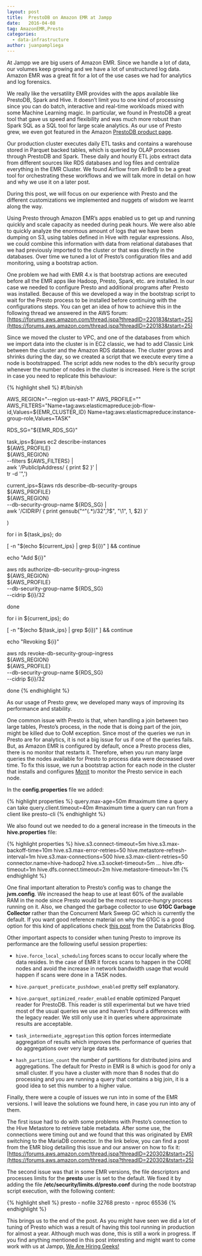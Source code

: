 ```yaml
---
layout: post
title:  PrestoDB on Amazon EMR at Jampp
date:   2016-04-08
tag: AmazonEMR,Presto
categories:
  - data-infrastructure
author: juanpampliega
---
```


<!--excerpt.start-->
At Jampp we are big users of Amazon EMR. Since we handle a lot of data, our volumes keep growing and we have a lot of unstructured log data. Amazon EMR was a great fit for a lot of the use cases we had for analytics and log forensics.
<!--excerpt.end-->

We really like the versatility EMR provides with the 
apps available like PrestoDB, Spark and  Hive. It doesn’t limit you to one kind of processing since you can do batch, interactive and real-time workloads mixed with some Machine Learning magic. In particular, we found in PrestoDB a great tool that gave us speed and flexibility and was much more robust than Spark SQL as a SQL tool for large scale analytics. As our use of Presto grew, we even got featured in the Amazon [PrestoDB product page](https://aws.amazon.com/elasticmapreduce/details/presto/).

Our production cluster executes daily ETL tasks and contains a warehouse stored in Parquet backed tables, which is queried by OLAP processes through PrestoDB and Spark. These daily and hourly ETL jobs extract data from different sources like RDS databases and log files and centralize everything in the EMR Cluster. We found Airflow from AirBnB to be a great tool for orchestrating these workflows and we will talk more in detail on how and why we use it on a later post.

During this post, we will focus on our experience with Presto and the different customizations we implemented and nuggets of wisdom we learnt along the way.

Using Presto through Amazon EMR’s apps enabled us to get up and running quickly and scale capacity as needed during peak hours. We were also able to quickly analyze the enormous amount of logs that we have been dumping on S3, using tables defined in Hive with regular expressions. Also, we could combine this information with data from relational databases that we had previously imported to the cluster or that was directly in the databases. Over time we tuned a lot of Presto’s configuration files and add monitoring, using a bootstrap action.

One problem we had with EMR 4.x is that bootstrap actions are executed before all the EMR apps like Hadoop, Presto, Spark, etc. are installed. In our case we needed to configure Presto and additional programs after Presto was installed. Because of this we developed a way in the bootstrap script to wait for the Presto process to be installed before continuing with the configurations steps. You can get an idea of how to achieve this in the following thread we answered in the AWS forum:
[https://forums.aws.amazon.com/thread.jspa?threadID=220183&tstart=25](https://forums.aws.amazon.com/thread.jspa?threadID=220183&tstart=25)

Since we moved the cluster to VPC, and one of the databases from which we import data into the cluster is in EC2 classic, we had to add Classic Link between the cluster and the Amazon RDS database. The cluster grows and shrinks during the day, so we  created a script that we execute every time a node is bootstrapped. The script adds new nodes to the db’s security group whenever the number of nodes in the cluster is increased. Here is the script in case you need to replicate this behaviour:

{% highlight shell %}
#!/bin/sh

AWS_REGION="--region us-east-1"
AWS_PROFILE=""
AWS_FILTERS="Name=tag:aws:elasticmapreduce:job-flow-id,Values=${EMR_CLUSTER_ID} Name=tag:aws:elasticmapreduce:instance-group-role,Values=TASK"

RDS_SG="${EMR_RDS_SG}"

task_ips=$(aws ec2 describe-instances \
    ${AWS_PROFILE} \
    ${AWS_REGION} \
    --filters ${AWS_FILTERS} |\
  awk '/PublicIpAddress/ { print $2 }' |\
  tr -d '",')

current_ips=$(aws rds describe-db-security-groups \
    ${AWS_PROFILE} \
    ${AWS_REGION} \
    --db-security-group-name ${RDS_SG} |\
  awk '/CIDRIP/ { print gensub("^\"(.*)/32\",?$", "\\1", 1, $2) }'

)

for i in ${task_ips}; do

  [ -n "$(echo ${current_ips} | grep ${i})" ] && continue

  echo "Add ${i}"

  aws rds authorize-db-security-group-ingress \
    ${AWS_REGION} \
    ${AWS_PROFILE} \
    --db-security-group-name ${RDS_SG} \
    --cidrip ${i}/32

done

for i in ${current_ips}; do

  [ -n "$(echo ${task_ips} | grep ${i})" ] && continue

  echo "Revoking ${i}"

  aws rds revoke-db-security-group-ingress \
    ${AWS_REGION} \
    ${AWS_PROFILE} \
    --db-security-group-name ${RDS_SG} \
    --cidrip ${i}/32

done
{% endhighlight %}

As our usage of Presto grew, we developed many ways of improving its performance and stability.

One common issue with Presto is that, when handling a join between two large tables, Presto’s process, in the node that is doing part of the join, might be killed due to OoM exception. Since most of the queries we run in Presto are for analytics, it is not a big issue for us if one of the queries fails. But, as Amazon EMR is configured by default, once a Presto process dies, there is no monitor that restarts it. Therefore, when you run many large queries the nodes available for Presto to process data were decreased over time. To fix this issue, we run a bootstrap action for each node in the cluster that installs and configures [Monit](https://mmonit.com/monit/) to monitor the Presto service in each node.

In the **config.properties** file we added:

{% highlight properties %}
query.max-age=50m #maximum time a query can take
query.client.timeout=40m #maximum time a query can run from a client like presto-cli
{% endhighlight %}

We also found out we needed to do a general increase in the timeouts in the **hive.properties** file:

{% highlight properties %}
hive.s3.connect-timeout=5m
hive.s3.max-backoff-time=10m
hive.s3.max-error-retries=50
hive.metastore-refresh-interval=1m
hive.s3.max-connections=500
hive.s3.max-client-retries=50
connector.name=hive-hadoop2
hive.s3.socket-timeout=5m
...
hive.dfs-timeout=1m
hive.dfs.connect.timeout=2m
hive.metastore-timeout=1m
{% endhighlight %}

One final important alteration to Presto’s config was to change the **jvm.config**. We increased the heap to use at least 60% of the available RAM in the node since Presto would be the most resource-hungry process running on it. Also, we changed the garbage collector to use **G1GC Garbage Collector** rather than the Concurrent Mark Sweep GC which is currently the default. If you want good reference material on why the G1GC is a good option for this kind of applications check [this post](https://databricks.com/blog/2015/05/28/tuning-java-garbage-collection-for-spark-applications.html) from the Databricks Blog.

Other important aspects to consider when tuning Presto to improve its performance are the following useful session properties:
 
 - ``hive.force_local_scheduling`` forces scans to occur locally where the data resides. In the case of EMR it forces scans to happen in the CORE nodes and avoid the increase in network bandwidth usage that would happen if scans were done in a TASK nodes.    
 
 - ``hive.parquet_predicate_pushdown_enabled`` pretty self explanatory.
 
 - ``hive.parquet_optimized_reader_enabled`` enable optimized Parquet reader for PrestoDB. This reader is still experimental but we have tried most of the usual queries we use and haven’t found a differences with the legacy reader. We still only use it in queries where approximate results are acceptable.
 
 - ``task_intermediate_aggregation`` this option forces intermediate aggregation of results which improves the performance of queries that do aggregations over very large data sets.  
 
 - ``hash_partition_count`` the number of partitions for distributed joins and aggregations. The default for Presto in EMR is 8 which is good for only a small cluster. If you have a cluster with more than 8 nodes that do processing and you are running a query that contains a big join, it is a good idea to set this number to a higher value.  

Finally, there were a couple of issues we run into in some of the EMR versions. I will leave the solutions we found here, in case you run into any of them.

The first issue had to do with some problems with Presto’s connection to the Hive Metastore to retrieve table metadata. After some use, the connections were timing out and we found that this was originated by EMR switching to the MariaDB connector. In the link below, you can find a post from the EMR blog detailing this issue and our answer on how to fix it:
[https://forums.aws.amazon.com/thread.jspa?threadID=220302&tstart=25](https://forums.aws.amazon.com/thread.jspa?threadID=220302&tstart=25)

The second issue was that in some EMR versions, the file descriptors and processes limits for the **presto** user is set to the default. We fixed it by adding the file **/etc/security/limits.d/presto.conf** during the node bootstrap script execution, with the following content:

{% highlight shell %}
presto - nofile 32768
presto - nproc  65536
{% endhighlight %}

This brings us to the end of the post. As you might have seen we did a lot of tuning of Presto which was a result of having this tool running in production for almost a year. Although much was done, this is still a work in progress. If you find anything mentioned in this post interesting and might want to come work with us at Jampp, [We Are Hiring Geeks!](http://jampp.com/jobs.php)   
